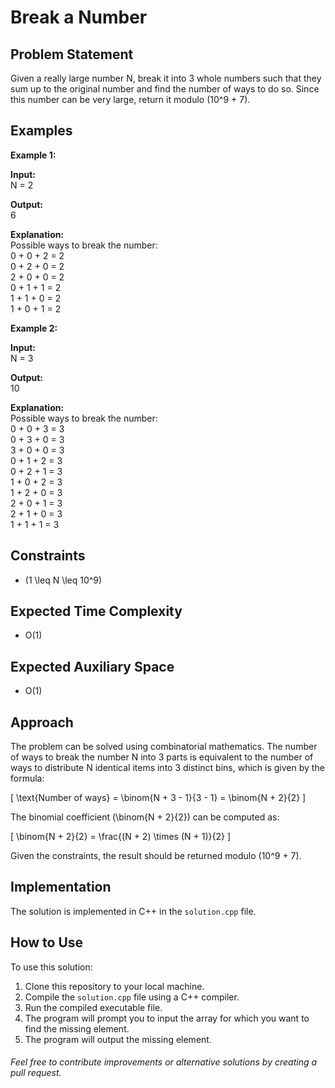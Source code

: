 # Break a Number

## Problem Statement

Given a really large number N, break it into 3 whole numbers such that they sum up to the original number and find the number of ways to do so. Since this number can be very large, return it modulo \(10^9 + 7\).

## Examples

**Example 1:**

**Input:**  
N = 2

**Output:**  
6

**Explanation:**  
Possible ways to break the number:  
0 + 0 + 2 = 2  
0 + 2 + 0 = 2  
2 + 0 + 0 = 2  
0 + 1 + 1 = 2  
1 + 1 + 0 = 2  
1 + 0 + 1 = 2  

**Example 2:**

**Input:**  
N = 3

**Output:**  
10

**Explanation:**  
Possible ways to break the number:  
0 + 0 + 3 = 3  
0 + 3 + 0 = 3  
3 + 0 + 0 = 3  
0 + 1 + 2 = 3  
0 + 2 + 1 = 3  
1 + 0 + 2 = 3  
1 + 2 + 0 = 3  
2 + 0 + 1 = 3  
2 + 1 + 0 = 3  
1 + 1 + 1 = 3  

## Constraints

- \(1 \leq N \leq 10^9\)

## Expected Time Complexity

- O(1)

## Expected Auxiliary Space

- O(1)

## Approach

The problem can be solved using combinatorial mathematics. The number of ways to break the number N into 3 parts is equivalent to the number of ways to distribute N identical items into 3 distinct bins, which is given by the formula:

\[
\text{Number of ways} = \binom{N + 3 - 1}{3 - 1} = \binom{N + 2}{2}
\]

The binomial coefficient \(\binom{N + 2}{2}\) can be computed as:

\[
\binom{N + 2}{2} = \frac{(N + 2) \times (N + 1)}{2}
\]

Given the constraints, the result should be returned modulo \(10^9 + 7\).

## Implementation
The solution is implemented in C++ in the `solution.cpp` file.

## How to Use
To use this solution:

1. Clone this repository to your local machine.
2. Compile the `solution.cpp` file using a C++ compiler.
3. Run the compiled executable file.
4. The program will prompt you to input the array for which you want to find the missing element.
5. The program will output the missing element.

###### Feel free to contribute improvements or alternative solutions by creating a pull request.



